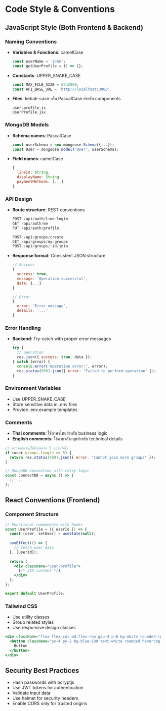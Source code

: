 # Code Style & Conventions

## JavaScript Style (Both Frontend & Backend)

### Naming Conventions
- **Variables & Functions**: camelCase
  ```javascript
  const userName = 'john';
  const getUserProfile = () => {};
  ```
- **Constants**: UPPER_SNAKE_CASE
  ```javascript
  const MAX_FILE_SIZE = 5242880;
  const API_BASE_URL = 'http://localhost:3000';
  ```
- **Files**: kebab-case หรือ PascalCase สำหรับ components
  ```
  user-profile.js
  UserProfile.jsx
  ```

### MongoDB Models
- **Schema names**: PascalCase
  ```javascript
  const userSchema = new mongoose.Schema({...});
  const User = mongoose.model('User', userSchema);
  ```
- **Field names**: camelCase
  ```javascript
  {
    lineId: String,
    displayName: String,
    paymentMethods: [...]
  }
  ```

### API Design
- **Route structure**: REST conventions
  ```javascript
  POST /api/auth/line-login
  GET /api/auth/me
  PUT /api/auth/profile
  
  POST /api/groups/create
  GET /api/groups/my-groups
  POST /api/groups/:id/join
  ```
- **Response format**: Consistent JSON structure
  ```javascript
  // Success
  {
    success: true,
    message: 'Operation successful',
    data: {...}
  }
  
  // Error
  {
    error: 'Error message',
    details: '...'
  }
  ```

### Error Handling
- **Backend**: Try-catch with proper error messages
  ```javascript
  try {
    // operation
    res.json({ success: true, data });
  } catch (error) {
    console.error('Operation error:', error);
    res.status(500).json({ error: 'Failed to perform operation' });
  }
  ```

### Environment Variables
- Use UPPER_SNAKE_CASE
- Store sensitive data in .env files
- Provide .env.example templates

### Comments
- **Thai comments**: ใช้ภาษาไทยสำหรับ business logic
- **English comments**: ใช้ภาษาอังกฤษสำหรับ technical details
```javascript
// ตรวจสอบว่าผู้ใช้มีกลุ่มครบ 5 แล้วหรือไม่
if (user.groups.length >= 5) {
  return res.status(400).json({ error: 'Cannot join more groups' });
}

// MongoDB connection with retry logic
const connectDB = async () => {
  // ...
};
```

## React Conventions (Frontend)

### Component Structure
```jsx
// Functional components with hooks
const UserProfile = ({ userId }) => {
  const [user, setUser] = useState(null);
  
  useEffect(() => {
    // fetch user data
  }, [userId]);
  
  return (
    <div className="user-profile">
      {/* JSX content */}
    </div>
  );
};

export default UserProfile;
```

### Tailwind CSS
- Use utility classes
- Group related styles
- Use responsive design classes
```jsx
<div className="flex flex-col md:flex-row gap-4 p-6 bg-white rounded-lg shadow-md">
  <button className="px-4 py-2 bg-blue-500 text-white rounded hover:bg-blue-600 transition-colors">
    Button
  </button>
</div>
```

## Security Best Practices
- Hash passwords with bcryptjs
- Use JWT tokens for authentication
- Validate input data
- Use helmet for security headers
- Enable CORS only for trusted origins